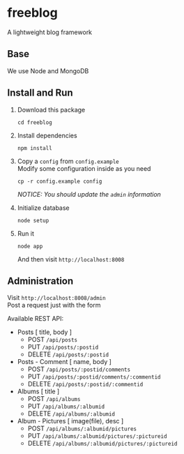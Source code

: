 # freeblog

A lightweight blog framework

## Base

We use Node and MongoDB

## Install and Run

1. Download this package

	```shell
	cd freeblog
	```

1. Install dependencies

	```shell
	npm install
	```

1. Copy a `config` from `config.example`<br>
	Modify some configuration inside as you need

	```shell
	cp -r config.example config
	```

	*NOTICE: You should update the `admin` information*

1. Initialize database

	```shell
	node setup
	```

1. Run it

	```shell
	node app
	```

	And then visit `http://localhost:8008`

## Administration

Visit `http://localhost:8008/admin`<br>
Post a request just with the form

Available REST API:
- Posts [ title, body ]
	- POST `/api/posts`
	- PUT `/api/posts/:postid`
	- DELETE `/api/posts/:postid`
- Posts - Comment [ name, body ]
	- POST `/api/posts/:postid/comments`
	- PUT `/api/posts/:postid/comments/:commentid`
	- DELETE `/api/posts/:postid/:commentid`
- Albums [ title ]
	- POST `/api/albums`
	- PUT `/api/albums/:albumid`
	- DELETE `/api/albums/:albumid`
- Album - Pictures [ image(file), desc ]
	- POST `/api/albums/:albumid/pictures`
	- PUT `/api/albums/:albumid/pictures/:pictureid`
	- DELETE `/api/albums/:albumid/pictures/:pictureid`
